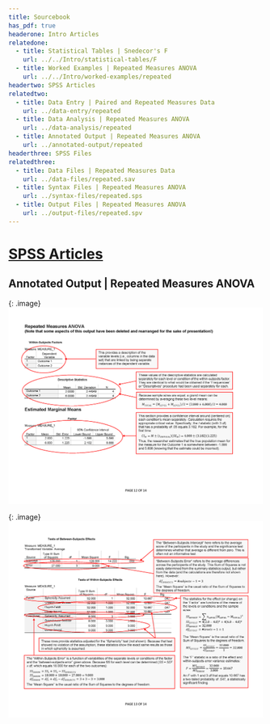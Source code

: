 ```yaml
---
title: Sourcebook
has_pdf: true
headerone: Intro Articles
relatedone:
  - title: Statistical Tables | Snedecor's F
    url: ../../Intro/statistical-tables/F
  - title: Worked Examples | Repeated Measures ANOVA
    url: ../../Intro/worked-examples/repeated
headertwo: SPSS Articles
relatedtwo:
  - title: Data Entry | Paired and Repeated Measures Data
    url: ../data-entry/repeated
  - title: Data Analysis | Repeated Measures ANOVA
    url: ../data-analysis/repeated
  - title: Annotated Output | Repeated Measures ANOVA
    url: ../annotated-output/repeated
headerthree: SPSS Files
relatedthree:
  - title: Data Files | Repeated Measures Data
    url: ../data-files/repeated.sav
  - title: Syntax Files | Repeated Measures ANOVA
    url: ../syntax-files/repeated.sps
  - title: Output Files | Repeated Measures ANOVA
    url: ../output-files/repeated.spv
---
```


# [SPSS Articles](../index.md)

## Annotated Output | Repeated Measures ANOVA

{: .image}
![Annotated output for repeated measures ANOVA](repeated1.png)

{: .image}
![Annotated output for repeated measures ANOVA](repeated2.png)
